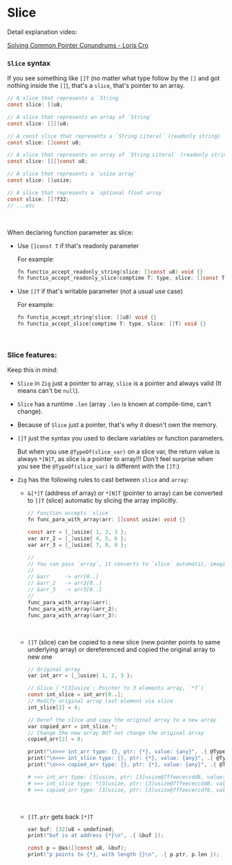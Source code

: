 # Slice

Detail explanation video:

[Solving Common Pointer Conundrums - Loris Cro](https://www.youtube.com/watch?v=VgjRyaRTH6E)

### `Slice` syntax

If you see something like `[]T` (no matter what type follow by the `[]` and
got nothing inside the `[]`), that's a `slice`, that's pointer to an array.

```c
// A slice that represents a `String`
const slice: []u8;

// A slice that represents an array of `String`
const slice: [][]u8;

// A const slice that represents a `String Literal` (readonly string)
const slice: []const u8;

// A slice that represents an array of `String Literal` (readonly string)
const slice: [][]const u8;

// A slice that represents a `usize array`
const slice: []usize;

// A slice that represents a `optional float array`
const slice: []?f32;
// ...etc
```

</br>

When declaring function parameter as slice:

- Use `[]const T` if that's readonly parameter

    For example:

    ```c
    fn functio_accept_readonly_string(slice: []const u8) void {}
    fn functio_accept_readonly_slice(comptime T: type, slice: []const T) void {}
    ```

- Use `[]T` if that's writable parameter (not a usual use case)

    For example:

    ```c
    fn functio_accept_string(slice: []u8) void {}
    fn functio_accept_slice(comptime T: type, slice: []T) void {}
    ```

</br>


### Slice features:

Keep this in mind:

- `Slice` in `Zig` just a pointer to array, `slice` is a pointer and always
valid (It means can't be `null`).

- `Slice` has a runtime `.len` (array `.len` is known at compile-time, can't
change).

- Because of `Slice` just a pointer, that's why it doesn't own the memory.

- `[]T` just the syntax you used to declare variables or function parameters.

    But when you use `@TypeOf(slice_var)` on a slice var, the return value is
    always `*[N]T`, as slice is a pointer to array!!! Don't feel surprise when
    you see the `@TypeOf(slice_var)` is different with the `[]T`:)

- `Zig` has the following rules to cast between `slice` and `array`:

    - `&[*]T` (address of array) or `*[N]T` (pointer to array) can be converted
    to `[]T` (slice) automatic by slicing the array implicitly.

        ```c
        // Function accepts `slice`
        fn func_para_with_array(arr: []const usize) void {}

        const arr = [_]usize{ 1, 2, 3 };
        var arr_2 = [_]usize{ 4, 5, 6 };
        var arr_3 = [_]usize{ 7, 8, 9 };

        //
        // You can pass `array`, it converts to `slice` automatic, imagine like this:
        //
        // &arr     -> arr[0..] 
        // &arr_2   -> arr2[0..]
        // &arr_3   -> arr3[0..]
        //
        func_para_with_array(&arr);
        func_para_with_array(&arr_2);
        func_para_with_array(&arr_3);
        ```

        </br>

    - `[]T` (slice) can be copied to a new slice (new pointer points to same
    underlying array) or dereferenced and copied the original array to new one

        ```c
        // Original array
        var int_arr = [_]usize{ 1, 2, 3 };

        // Slice (`*[3]usize`: Pointer to 3 elements array, `*T`)
        const int_slice = int_arr[0..];
        // Modify original array last element via slice
        int_slice[2] = 4;

        // Deref the slice and copy the original array to a new array
        var copied_arr = int_slice.*;
        // Change the new array BUT not change the original array
        copied_arr[2] = 8;

        print("\n>>> int_arr type: {}, ptr: {*}, value: {any}", .{ @TypeOf(int_arr), &int_arr, int_arr });
        print("\n>>> int_slice type: {}, ptr: {*}, value: {any}", .{ @TypeOf(int_slice), int_slice, int_slice });
        print("\n>>> copied_arr type: {}, ptr: {*}, value: {any}", .{ @TypeOf(copied_arr), &copied_arr, copied_arr });
        ```
        ```bash
        # >>> int_arr type: [3]usize, ptr: [3]usize@7ffeececcdd8, value: { 1, 2, 4 }
        # >>> int_slice type: *[3]usize, ptr: [3]usize@7ffeececcdd8, value: [3]usize@7ffeececcdd8
        # >>> copied_arr type: [3]usize, ptr: [3]usize@7ffeececcdf0, value: { 1, 2, 8 }⏎
        ```

        </br>

    - `[]T.ptr` gets back `[*]T`

        ```c
        var buf: [32]u8 = undefined;
        print("buf is at address {*}\n", .{ &buf });

        const p = @as([]const u8, &buf);
        print("p points to {*}, with length {}\n", .{ p.ptr, p.len });
        ```

        </br>



